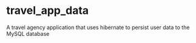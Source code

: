 # travel_app_data
A travel agency application that uses hibernate to persist user data to the MySQL database
